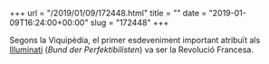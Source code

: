 +++
url = "/2019/01/09/172448.html"
title = ""
date = "2019-01-09T16:24:00+00:00"
slug = "172448"
+++

Segons la Viquipèdia, el primer esdeveniment important atribuït als [Illuminati](https://en.wikipedia.org/wiki/Illuminati) (*Bund der Perfektibilisten*) va ser la Revolució Francesa.

